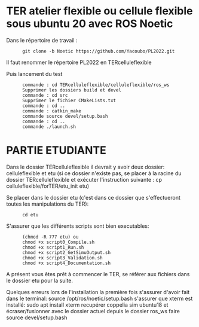 # TER atelier flexible ou cellule flexible sous ubuntu 20 avec ROS Noetic

Dans le répertoire de travail : 

          git clone -b Noetic https://github.com/Yacoubo/PL2022.git

Il faut renommer le répertoire PL2022 en TERcelluleflexible

Puis lancement du test

          commande : cd TERcelluleflexible/celluleflexible/ros_ws
          Supprimer les dossiers build et devel
          commande : cd src
          Supprimer le fichier CMakeLists.txt
          commande : cd ..
          commande : catkin_make
          commande source devel/setup.bash
          commande : cd ..
          commande ./launch.sh


# PARTIE ETUDIANTE

Dans le dossier TERcelluleflexible il devrait y avoir deux dossier: celluleflexible et etu (si ce dossier n'existe pas, se placer à la racine du dossier TERcelluleflexible et exécuter l'instruction suivante : cp celluleflexible/forTER/etu_init etu)

Se placer dans le dossier etu (c'est dans ce dossier que s'effectueront toutes les manipulations du TER):
    
          cd etu

 S'assurer que les différents scripts sont bien executables:
 
          (chmod -R 777 etu) ou
          chmod +x script0_Compile.sh
          chmod +x script1_Run.sh
          chmod +x script2_GetSimuOutput.sh
          chmod +x script3_Validation.sh
          chmod +x script4_Documentation.sh

A présent vous êtes prêt à commencer le TER, se référer aux fichiers dans le dossier etu pour la suite.


Quelques erreurs lors de l'installation la première fois
s'assurer d'avoir fait dans le terminal: source /opt/ros/noetic/setup.bash
s'assurer que xterm est installé: sudo apt install xterm
recupérer coppelia sim ubuntu18 et écraser/fusionner avec le dossier actuel
depuis le dossier ros_ws faire source devel/setup.bash


